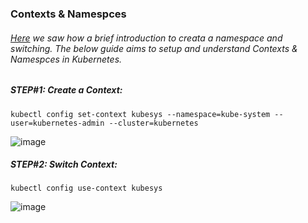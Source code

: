 ### Contexts & Namespces
###### [Here]() we saw how a brief introduction to creata a namespace and switching. The below guide aims to setup and understand Contexts & Namespces in Kubernetes.

##### STEP#1: Create a Context:
```
kubectl config set-context kubesys --namespace=kube-system --user=kubernetes-admin --cluster=kubernetes
```
![image](https://user-images.githubusercontent.com/45539698/68532074-62955c00-033f-11ea-821b-46ef8ea62e9a.png)

##### STEP#2: Switch Context:
```
kubectl config use-context kubesys
```
![image](https://user-images.githubusercontent.com/45539698/68532239-e4d25000-0340-11ea-80c9-aea98be7b4a0.png)
